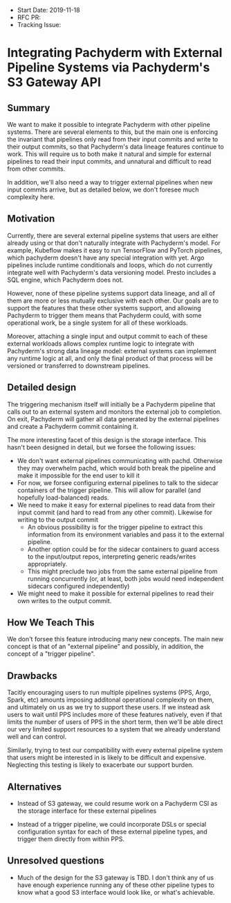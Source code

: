 - Start Date: 2019-11-18
- RFC PR: 
- Tracking Issue: 

# Integrating Pachyderm with External Pipeline Systems via Pachyderm's S3 Gateway API

## Summary

We want to make it possible to integrate Pachyderm with other pipeline systems.
There are several elements to this, but the main one is enforcing the invariant
that pipelines only read from their input commits and write to their output commits,
so that Pachyderm's data lineage features continue to work. This will require
us to both make it natural and simple for external pipelines to read their
input commits, and unnatural and difficult to read from other commits.

In addition, we'll also need a way to trigger external pipelines when new
input commits arrive, but as detailed below, we don't foresee much complexity
here.

## Motivation

Currently, there are several external pipeline systems that users are either
already using or that don't naturally integrate with Pachyderm's model. For
example, Kubeflow makes it easy to run TensorFlow and PyTorch pipelines, which
pachyderm doesn't have any special integration with yet. Argo pipelines include
runtime conditionals and loops, which do not currently integrate well with
Pachyderm's data versioning model. Presto includes a SQL engine, which
Pachyderm does not.

However, none of these pipeline systems support data lineage, and all
of them are more or less mutually exclusive with each other. Our goals are to
support the features that these other systems support, and allowing Pachyderm
to trigger them means that Pachyderm could, with some operational work, be
a single system for all of these workloads.

Moreover, attaching a single input and output commit to each of these external
workloads allows complex runtime logic to integrate with Pachyderm's strong
data lineage model: external systems can implement any runtime logic at all,
and only the final product of that process will be versioned or transferred to
downstream pipelines.

## Detailed design

The triggering mechanism itself will initially be a Pachyderm pipeline that
calls out to an external system and monitors the external job to completion. On
exit, Pachyderm will gather all data generated by the external pipelines and
create a Pachyderm commit containing it.

The more interesting facet of this design is the storage interface. This hasn't
been designed in detail, but we forsee the following issues:
- We don't want external pipelines communicating with pachd. Otherwise they may
  overwhelm pachd, which would both break the pipeline and make it impossible
  for the end user to kill it
- For now, we forsee configuring external pipelines to talk to the sidecar
  containers of the trigger pipeline. This will allow for parallel (and
  hopefully load-balanced) reads.
- We need to make it easy for external pipelines to read data from their input
  commit (and hard to read from any other commit). Likewise for writing to the
  output commit
  - An obvious possibility is for the trigger pipeline to extract this
    information from its environment variables and pass it to the external
    pipeline.
  - Another option could be for the sidecar containers to guard access to the
    input/output repos, interpreting generic reads/writes appropriately.
  - This might preclude two jobs from the same external pipeline from running
    concurrently (or, at least, both jobs would need independent sidecars
    configured independently)
- We might need to make it possible for external pipelines to read their own
  writes to the output commit.

## How We Teach This

We don't forsee this feature introducing many new concepts. The main new
concept is that of an "external pipeline" and possibly, in addition, the
concept of a "trigger pipeline".

## Drawbacks

Tacitly encouraging users to run multiple pipelines systems (PPS, Argo, Spark,
etc) amounts imposing additonal operational complexity on them, and ultimately
on us as we try to support these users. If we instead ask users to wait until
PPS includes more of these features natively, even if that limits the number of
users of PPS in the short term, then we'll be able direct our very limited
support resources to a system that we already understand well and can control.

Similarly, trying to test our compatibility with every external pipeline system
that users might be interested in is likely to be difficult and expensive.
Neglecting this testing is likely to exacerbate our support burden.

## Alternatives

- Instead of S3 gateway, we could resume work on a Pachyderm CSI as the storage
  interface for these external pipelines

- Instead of a trigger pipeline, we could incorporate DSLs or special
  configuration syntax for each of these external pipeline types, and trigger
  them directly from within PPS.

## Unresolved questions

- Much of the design for the S3 gateway is TBD. I don't think any of us have
  enough experience running any of these other pipeline types to know what a
  good S3 interface would look like, or what's achievable.
